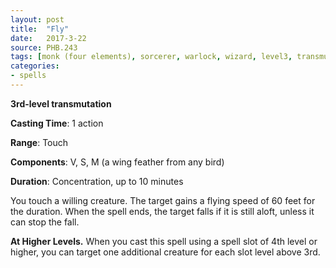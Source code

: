 ```yaml
---
layout: post
title:  "Fly"
date:   2017-3-22
source: PHB.243
tags: [monk (four elements), sorcerer, warlock, wizard, level3, transmutation]
categories:
- spells
---
```


**3rd-level transmutation**

**Casting Time**: 1 action

**Range**: Touch

**Components**: V, S, M (a wing feather from any bird)

**Duration**: Concentration, up to 10 minutes

You touch a willing creature. The target gains a flying speed of 60 feet for the duration. When the spell ends, the target falls if it is still aloft, unless it can stop the fall.

**At Higher Levels.** When you cast this spell using a spell slot of 4th level or higher, you can target one additional creature for each slot level above 3rd.
